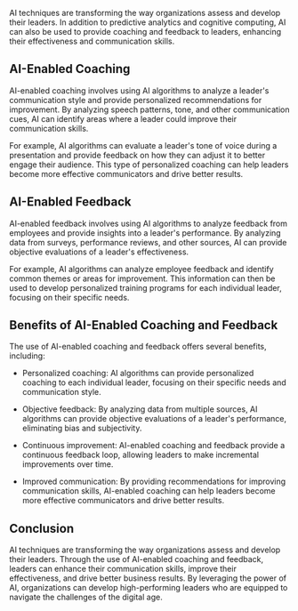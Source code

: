 

AI techniques are transforming the way organizations assess and develop their leaders. In addition to predictive analytics and cognitive computing, AI can also be used to provide coaching and feedback to leaders, enhancing their effectiveness and communication skills.

AI-Enabled Coaching
-------------------

AI-enabled coaching involves using AI algorithms to analyze a leader's communication style and provide personalized recommendations for improvement. By analyzing speech patterns, tone, and other communication cues, AI can identify areas where a leader could improve their communication skills.

For example, AI algorithms can evaluate a leader's tone of voice during a presentation and provide feedback on how they can adjust it to better engage their audience. This type of personalized coaching can help leaders become more effective communicators and drive better results.

AI-Enabled Feedback
-------------------

AI-enabled feedback involves using AI algorithms to analyze feedback from employees and provide insights into a leader's performance. By analyzing data from surveys, performance reviews, and other sources, AI can provide objective evaluations of a leader's effectiveness.

For example, AI algorithms can analyze employee feedback and identify common themes or areas for improvement. This information can then be used to develop personalized training programs for each individual leader, focusing on their specific needs.

Benefits of AI-Enabled Coaching and Feedback
--------------------------------------------

The use of AI-enabled coaching and feedback offers several benefits, including:

* Personalized coaching: AI algorithms can provide personalized coaching to each individual leader, focusing on their specific needs and communication style.

* Objective feedback: By analyzing data from multiple sources, AI algorithms can provide objective evaluations of a leader's performance, eliminating bias and subjectivity.

* Continuous improvement: AI-enabled coaching and feedback provide a continuous feedback loop, allowing leaders to make incremental improvements over time.

* Improved communication: By providing recommendations for improving communication skills, AI-enabled coaching can help leaders become more effective communicators and drive better results.

Conclusion
----------

AI techniques are transforming the way organizations assess and develop their leaders. Through the use of AI-enabled coaching and feedback, leaders can enhance their communication skills, improve their effectiveness, and drive better business results. By leveraging the power of AI, organizations can develop high-performing leaders who are equipped to navigate the challenges of the digital age.
